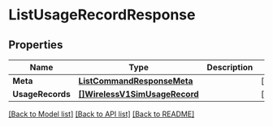 # ListUsageRecordResponse

## Properties

Name | Type | Description | Notes
------------ | ------------- | ------------- | -------------
**Meta** | [**ListCommandResponseMeta**](ListCommandResponseMeta.md) |  |[optional] 
**UsageRecords** | [**[]WirelessV1SimUsageRecord**](WirelessV1SimUsageRecord.md) |  |[optional] 

[[Back to Model list]](../README.md#documentation-for-models) [[Back to API list]](../README.md#documentation-for-api-endpoints) [[Back to README]](../README.md)


